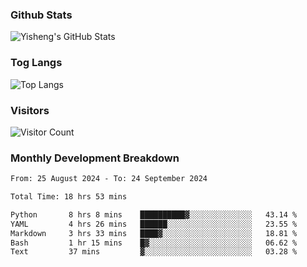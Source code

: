 ### Github Stats
![Yisheng's GitHub Stats](https://github-readme-stats-9qabuvhk1-gongyisheng.vercel.app/api?username=gongyisheng&count_private=true&show_icons=true)
### Tog Langs
![Top Langs](https://github-readme-stats-9qabuvhk1-gongyisheng.vercel.app/api/top-langs/?username=gongyisheng&layout=compact)
### Visitors
![Visitor Count](https://profile-counter.glitch.me/gongyisheng/count.svg)
### Monthly Development Breakdown
<!--START_SECTION:waka-->

```txt
From: 25 August 2024 - To: 24 September 2024

Total Time: 18 hrs 53 mins

Python       8 hrs 8 mins    ██████████▓░░░░░░░░░░░░░░   43.14 %
YAML         4 hrs 26 mins   ██████░░░░░░░░░░░░░░░░░░░   23.55 %
Markdown     3 hrs 33 mins   ████▓░░░░░░░░░░░░░░░░░░░░   18.81 %
Bash         1 hr 15 mins    █▓░░░░░░░░░░░░░░░░░░░░░░░   06.62 %
Text         37 mins         ▓░░░░░░░░░░░░░░░░░░░░░░░░   03.28 %
```

<!--END_SECTION:waka-->
